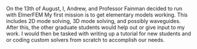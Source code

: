 On the 13th of August, I, Andrew, and Professor Fainman decided to run with ElmerFEM
My first mission is to get elementary models working.
This includes 2D mode solving, 3D mode solving, and possibly waveguides.
After this, the other graduate students would help out or give input to my work. I would then be tasked with writing up a tutorial for new students and or coding custom solvers from scratch to accomplish our needs.
